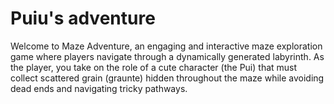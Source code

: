 # Puiu's adventure
 Welcome to Maze Adventure, an engaging and interactive maze exploration game where players navigate through a dynamically generated labyrinth. As the player, you take on the role of a cute character (the Pui) that must collect scattered grain (graunte) hidden throughout the maze while avoiding dead ends and navigating tricky pathways.
